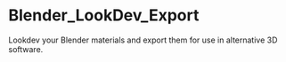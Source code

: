 # Blender_LookDev_Export
 Lookdev your Blender materials and export them for use in alternative 3D software.
